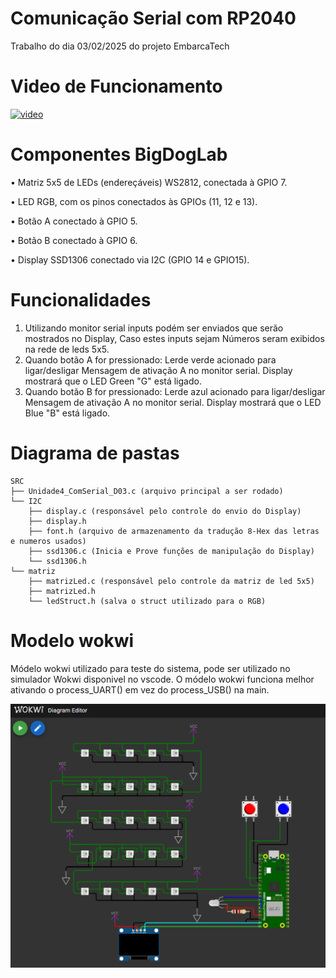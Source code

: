 # Comunicação Serial com RP2040

Trabalho do dia 03/02/2025 do projeto EmbarcaTech


# Video de Funcionamento

[![video](https://youtu.be/wtUNetC_KRQ)](https://youtu.be/wtUNetC_KRQ)

# Componentes BigDogLab

• Matriz 5x5 de LEDs (endereçáveis) WS2812, conectada à GPIO 7.

• LED RGB, com os pinos conectados às GPIOs (11, 12 e 13).

• Botão A conectado à GPIO 5.

• Botão B conectado à GPIO 6.

• Display SSD1306 conectado via I2C (GPIO 14 e GPIO15).



# Funcionalidades

1) Utilizando monitor serial inputs podém ser enviados que serão mostrados no Display,
    Caso estes inputs sejam Números seram exibidos na rede de leds 5x5.
2) Quando botão A for pressionado: 
    Lerde verde acionado para ligar/desligar
    Mensagem de ativação A no monitor serial.
    Display mostrará que o LED Green "G" está ligado.
3) Quando botão B for pressionado: 
    Lerde azul acionado para ligar/desligar
    Mensagem de ativação A no monitor serial.
    Display mostrará que o LED Blue "B" está ligado.




# Diagrama de pastas

```
SRC  
├── Unidade4_ComSerial_D03.c (arquivo principal a ser rodado) 
└── I2C
    ├── display.c (responsável pelo controle do envio do Display)
    ├── display.h
    ├── font.h (arquivo de armazenamento da tradução 8-Hex das letras e numeros usados)
    ├── ssd1306.c (Inicia e Prove funções de manipulação do Display)
    └── ssd1306.h 
└── matriz
    ├── matrizLed.c (responsável pelo controle da matriz de led 5x5)  
    ├── matrizLed.h  
    └── ledStruct.h (salva o struct utilizado para o RGB) 
``` 



# Modelo wokwi

Módelo wokwi utilizado para teste do sistema, pode ser utilizado no simulador Wokwi disponivel no vscode.
O módelo wokwi funciona melhor ativando o process_UART() em vez do process_USB() na main.

![Modelo](images/wokwi_model.png)


